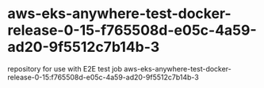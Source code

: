 # aws-eks-anywhere-test-docker-release-0-15-f765508d-e05c-4a59-ad20-9f5512c7b14b-3
repository for use with E2E test job aws-eks-anywhere-test-docker-release-0-15:f765508d-e05c-4a59-ad20-9f5512c7b14b-3
